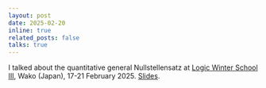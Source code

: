 ```yaml
---
layout: post
date: 2025-02-20
inline: true
related_posts: false
talks: true
---
```


I talked about the quantitative general Nullstellensatz at <a href="https://sites.google.com/view/logic-winter-school-iii">Logic Winter School III</a>, Wako (Japan), 17-21 February 2025. <a href="/assets/pdf/LWS3_kuroki.pdf">Slides</a>.